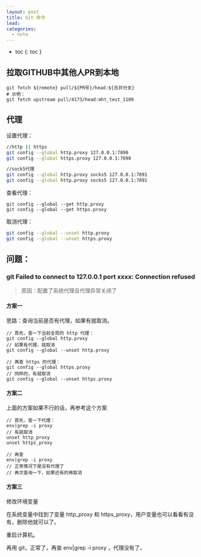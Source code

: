 ```yaml
---
layout: post
title: Git 命令
lead: 
categories: 
  - note
---
```


- toc
{: toc }

## 拉取GITHUB中其他人PR到本地

```shell
git fetch ${remote} pull/${PR号}/head:${合并分支}
# 示例：
git fetch upstream pull/4173/head:mht_test_1109
```



## 代理

设置代理：

```bash
//http || https
git config --global http.proxy 127.0.0.1:7890
git config --global https.proxy 127.0.0.1:7890

//sock5代理
git config --global http.proxy socks5 127.0.0.1:7891
git config --global http.proxy socks5 127.0.0.1:7891
```

查看代理：

```shell
git config --global --get http.proxy
git config --global --get https.proxy
```

取消代理：

```sh
git config --global --unset http.proxy
git config --global --unset https.proxy
```




## 问题：

### git Failed to connect to 127.0.0.1 port xxxx: Connection refused

> 原因：配置了系统代理且代理异常关闭了

#### 方案一

思路：查询当前是否有代理，如果有就取消。

```shell
// 首先，查一下当前全局的 http 代理：
git config --global http.proxy
// 如果有代理，就取消
git config --global --unset http.proxy

// 再查 https 的代理：
git config --global https.proxy
// 同样的，有就取消
git config --global --unset https.proxy
```

#### 方案二

上面的方案如果不行的话，再参考这个方案

```shell
// 首先，查一下代理：
env|grep -i proxy
// 有就取消
unset http_proxy
unset https_proxy

// 再查
env|grep -i proxy
// 正常情况下是没有代理了
// 再次查询一下，如果还有的再取消
```

#### 方案三

修改环境变量

在系统变量中找到了变量 http_proxy 和 https_proxy，用户变量也可以看看有没有，删除他就可以了。 

重启计算机。

再用 git，正常了，再查 env|grep -i proxy ，代理没有了。